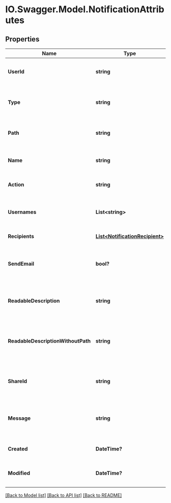 # IO.Swagger.Model.NotificationAttributes
## Properties

Name | Type | Description | Notes
------------ | ------------- | ------------- | -------------
**UserId** | **string** | ID of the user that the notification belongs to. | [optional] 
**Type** | **string** | Type of the resoucre the notification is attached to.  | [optional] 
**Path** | **string** | Path to the item that the notification is set on. | [optional] 
**Name** | **string** | Name of the item that the notification is set on. | [optional] 
**Action** | **string** | Action that triggers notification. | [optional] 
**Usernames** | **List&lt;string&gt;** | Detail on which users can trigger the notification. | [optional] 
**Recipients** | [**List&lt;NotificationRecipient&gt;**](NotificationRecipient.md) | Notification recipients. | [optional] 
**SendEmail** | **bool?** | Whether or not an email will send when the notification is triggered. | [optional] 
**ReadableDescription** | **string** | Human readable description of the notification. | [optional] 
**ReadableDescriptionWithoutPath** | **string** | Human readable description of the notification without item path. | [optional] 
**ShareId** | **string** | ID of the share that the notification belogns to. | [optional] 
**Message** | **string** | Custom message that will be sent to the notification recipients. | [optional] 
**Created** | **DateTime?** | Timestamp of notifiction creation. | [optional] 
**Modified** | **DateTime?** | Timestamp of notification modification. | [optional] 

[[Back to Model list]](../README.md#documentation-for-models) [[Back to API list]](../README.md#documentation-for-api-endpoints) [[Back to README]](../README.md)


